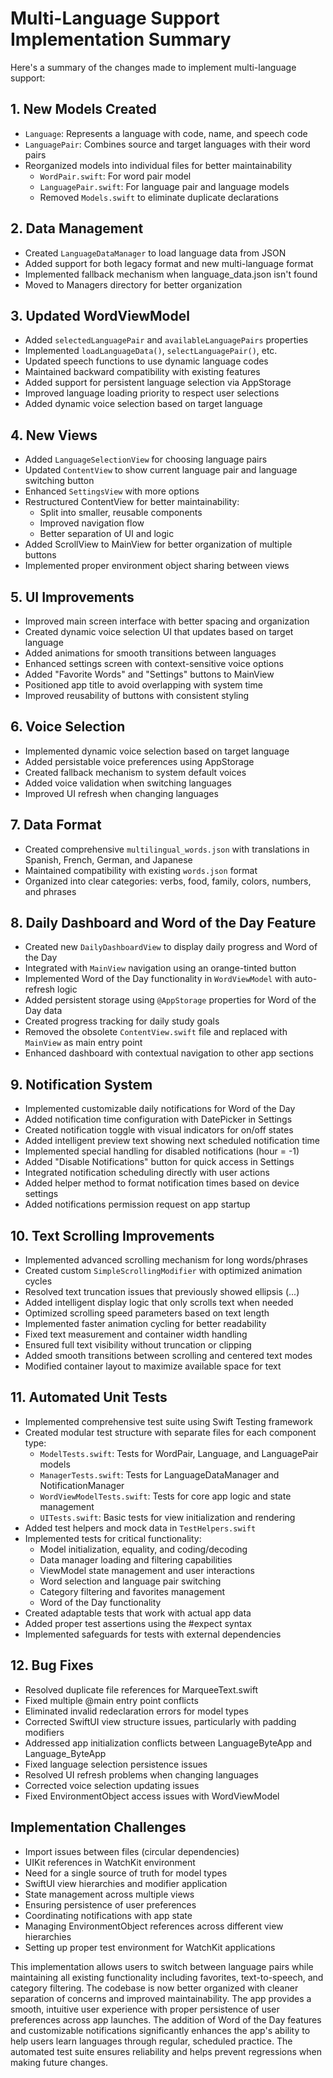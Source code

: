 # Multi-Language Support Implementation Summary

Here's a summary of the changes made to implement multi-language support:

## 1. New Models Created
- `Language`: Represents a language with code, name, and speech code
- `LanguagePair`: Combines source and target languages with their word pairs
- Reorganized models into individual files for better maintainability
  - `WordPair.swift`: For word pair model
  - `LanguagePair.swift`: For language pair and language models
  - Removed `Models.swift` to eliminate duplicate declarations

## 2. Data Management
- Created `LanguageDataManager` to load language data from JSON
- Added support for both legacy format and new multi-language format
- Implemented fallback mechanism when language_data.json isn't found
- Moved to Managers directory for better organization

## 3. Updated WordViewModel
- Added `selectedLanguagePair` and `availableLanguagePairs` properties
- Implemented `loadLanguageData()`, `selectLanguagePair()`, etc.
- Updated speech functions to use dynamic language codes
- Maintained backward compatibility with existing features
- Added support for persistent language selection via AppStorage
- Improved language loading priority to respect user selections
- Added dynamic voice selection based on target language

## 4. New Views
- Added `LanguageSelectionView` for choosing language pairs
- Updated `ContentView` to show current language pair and language switching button
- Enhanced `SettingsView` with more options
- Restructured ContentView for better maintainability:
  - Split into smaller, reusable components
  - Improved navigation flow
  - Better separation of UI and logic
- Added ScrollView to MainView for better organization of multiple buttons
- Implemented proper environment object sharing between views

## 5. UI Improvements
- Improved main screen interface with better spacing and organization
- Created dynamic voice selection UI that updates based on target language
- Added animations for smooth transitions between languages
- Enhanced settings screen with context-sensitive voice options
- Added "Favorite Words" and "Settings" buttons to MainView
- Positioned app title to avoid overlapping with system time
- Improved reusability of buttons with consistent styling

## 6. Voice Selection
- Implemented dynamic voice selection based on target language
- Added persistable voice preferences using AppStorage
- Created fallback mechanism to system default voices
- Added voice validation when switching languages
- Improved UI refresh when changing languages

## 7. Data Format
- Created comprehensive `multilingual_words.json` with translations in Spanish, French, German, and Japanese
- Maintained compatibility with existing `words.json` format
- Organized into clear categories: verbs, food, family, colors, numbers, and phrases

## 8. Daily Dashboard and Word of the Day Feature
- Created new `DailyDashboardView` to display daily progress and Word of the Day
- Integrated with `MainView` navigation using an orange-tinted button
- Implemented Word of the Day functionality in `WordViewModel` with auto-refresh logic
- Added persistent storage using `@AppStorage` properties for Word of the Day data
- Created progress tracking for daily study goals
- Removed the obsolete `ContentView.swift` file and replaced with `MainView` as main entry point
- Enhanced dashboard with contextual navigation to other app sections

## 9. Notification System
- Implemented customizable daily notifications for Word of the Day
- Added notification time configuration with DatePicker in Settings
- Created notification toggle with visual indicators for on/off states
- Added intelligent preview text showing next scheduled notification time
- Implemented special handling for disabled notifications (hour = -1)
- Added "Disable Notifications" button for quick access in Settings
- Integrated notification scheduling directly with user actions
- Added helper method to format notification times based on device settings
- Added notifications permission request on app startup

## 10. Text Scrolling Improvements
- Implemented advanced scrolling mechanism for long words/phrases
- Created custom `SimpleScrollingModifier` with optimized animation cycles
- Resolved text truncation issues that previously showed ellipsis (...)
- Added intelligent display logic that only scrolls text when needed
- Optimized scrolling speed parameters based on text length
- Implemented faster animation cycling for better readability
- Fixed text measurement and container width handling
- Ensured full text visibility without truncation or clipping
- Added smooth transitions between scrolling and centered text modes
- Modified container layout to maximize available space for text

## 11. Automated Unit Tests
- Implemented comprehensive test suite using Swift Testing framework
- Created modular test structure with separate files for each component type:
  - `ModelTests.swift`: Tests for WordPair, Language, and LanguagePair models
  - `ManagerTests.swift`: Tests for LanguageDataManager and NotificationManager
  - `WordViewModelTests.swift`: Tests for core app logic and state management
  - `UITests.swift`: Basic tests for view initialization and rendering
- Added test helpers and mock data in `TestHelpers.swift`
- Implemented tests for critical functionality:
  - Model initialization, equality, and coding/decoding
  - Data manager loading and filtering capabilities
  - ViewModel state management and user interactions
  - Word selection and language pair switching
  - Category filtering and favorites management
  - Word of the Day functionality
- Created adaptable tests that work with actual app data
- Added proper test assertions using the #expect syntax
- Implemented safeguards for tests with external dependencies

## 12. Bug Fixes
- Resolved duplicate file references for MarqueeText.swift
- Fixed multiple @main entry point conflicts
- Eliminated invalid redeclaration errors for model types
- Corrected SwiftUI view structure issues, particularly with padding modifiers
- Addressed app initialization conflicts between LanguageByteApp and Language_ByteApp
- Fixed language selection persistence issues
- Resolved UI refresh problems when changing languages
- Corrected voice selection updating issues
- Fixed EnvironmentObject access issues with WordViewModel

## Implementation Challenges
- Import issues between files (circular dependencies)
- UIKit references in WatchKit environment
- Need for a single source of truth for model types
- SwiftUI view hierarchies and modifier application
- State management across multiple views
- Ensuring persistence of user preferences
- Coordinating notifications with app state
- Managing EnvironmentObject references across different view hierarchies
- Setting up proper test environment for WatchKit applications

This implementation allows users to switch between language pairs while maintaining all existing functionality including favorites, text-to-speech, and category filtering. The codebase is now better organized with cleaner separation of concerns and improved maintainability. The app provides a smooth, intuitive user experience with proper persistence of user preferences across app launches. The addition of Word of the Day features and customizable notifications significantly enhances the app's ability to help users learn languages through regular, scheduled practice. The automated test suite ensures reliability and helps prevent regressions when making future changes. 